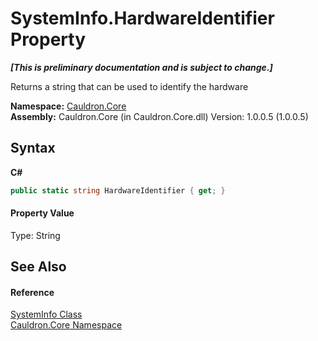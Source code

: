 # SystemInfo.HardwareIdentifier Property 
 _**\[This is preliminary documentation and is subject to change.\]**_

Returns a string that can be used to identify the hardware

**Namespace:**&nbsp;<a href="N_Cauldron_Core">Cauldron.Core</a><br />**Assembly:**&nbsp;Cauldron.Core (in Cauldron.Core.dll) Version: 1.0.0.5 (1.0.0.5)

## Syntax

**C#**<br />
``` C#
public static string HardwareIdentifier { get; }
```


#### Property Value
Type: String

## See Also


#### Reference
<a href="T_Cauldron_Core_SystemInfo">SystemInfo Class</a><br /><a href="N_Cauldron_Core">Cauldron.Core Namespace</a><br />